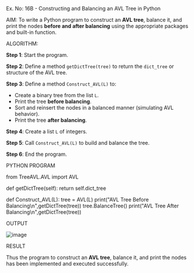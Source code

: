 Ex. No: 16B - Constructing and Balancing an AVL Tree in Python

AIM:
To write a Python program to construct an **AVL tree**, balance it, and print the nodes **before and after balancing** using the appropriate packages and built-in function.


ALGORITHM:

**Step 1**: Start the program.

**Step 2**: Define a method `getDictTree(tree)` to return the `dict_tree` or structure of the AVL tree.

**Step 3**: Define a method `Construct_AVL(L)` to:
- Create a binary tree from the list `L`.
- Print the tree **before balancing**.
- Sort and reinsert the nodes in a balanced manner (simulating AVL behavior).
- Print the tree **after balancing**.

**Step 4**: Create a list `L` of integers.

**Step 5**: Call `Construct_AVL(L)` to build and balance the tree.

**Step 6**: End the program.

PYTHON PROGRAM

from TreeAVL.AVL import AVL

def getDictTree(self):
 return self.dict_tree

def Construct_AVL(L):
  tree = AVL(L)
  print("AVL Tree Before Balancing\n",getDictTree(tree))
  tree.BalanceTree()
  print("AVL Tree After Balancing\n",getDictTree(tree))


OUTPUT

![image](https://github.com/user-attachments/assets/a8b8431e-ae6e-44c5-b23d-9ead4c04917d)


RESULT

Thus the program to construct an **AVL tree**, balance it, and print the nodes has been implemented and executed successfully.
